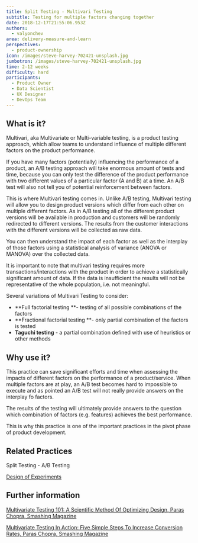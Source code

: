 ```yaml
---
title: Split Testing - Multivari Testing
subtitle: Testing for multiple factors changing together
date: 2018-12-17T21:55:06.953Z
authors:
  - valyonchev
area: delivery-measure-and-learn
perspectives:
  - product-ownership
icon: /images/steve-harvey-702421-unsplash.jpg
jumbotron: /images/steve-harvey-702421-unsplash.jpg
time: 2-12 weeks
difficulty: hard
participants:
  - Product Owner
  - Data Scientist
  - UX Designer
  - DevOps Team
---
```

## What is it?

Multivari, aka Multivariate or Multi-variable testing, is a product testing approach, which allow teams to understand influence of multiple different factors on the product performance. 

If you have many factors (potentially) influencing the performance of a product, an A/B testing approach will take enormous amount of tests and time, because you can only test the difference of the product performance with two different values of a particular factor (A and B) at a time. An A/B test will also not tell you of potential reinforcement between factors. 

This is where Multivari testing comes in. Unlike A/B testing, Multivari testing will allow you to design product versions which differ from each other on multiple different factors. As in A/B testing all of the different product versions will be available in production and customers will be randomly redirected to different versions. The results from the customer interactions with the different versions will be collected as raw data.

You can then understand the impact of each factor as well as the interplay of those factors using a statistical analysis of variance (ANOVA or MANOVA) over the collected data. 

It is important to note that multivari testing requires more transactions/interactions with the product in order to achieve a statistically significant amount of data. If the data is insufficient the results will not be representative of the whole population, i.e. not meaningful. 

Several variations of Multivari Testing to consider:

* **Full factorial testing **- testing of all possible combinations of the factors
* **Fractional factorial testing **- only partial combination of the factors is tested 
* **Taguchi testing** - a partial combination defined with use of heuristics or other methods

## Why use it?

This practice can save significant efforts and time when assessing the impacts of different factors on the performance of a product/service. When multiple factors are at play, an A/B test becomes hard to impossible to execute and as pointed an A/B test will not really provide answers on the interplay fo factors. 

The results of the testing will ultimately provide answers to the question which combination of factors (e.g. features) achieves the best performance. 

This is why this practice is one of the important practices in the pivot phase of product development.  

## Related Practices

Split Testing - A/B Testing

[Design of Experiments](https://openpracticelibrary.com/practice/design-of-experiments/)

## Further information

[Multivariate Testing 101: A Scientific Method Of Optimizing Design, Paras Chopra, Smashing Magazine ](https://www.smashingmagazine.com/2011/04/multivariate-testing-101-a-scientific-method-of-optimizing-design/)

[Multivariate Testing In Action: Five Simple Steps To Increase Conversion Rates, Paras Chopra, Smashing Magazine](https://www.smashingmagazine.com/2010/11/multivariate-testing-in-action-five-simple-steps-to-increase-conversion-rates/)
